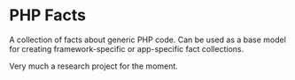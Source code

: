# PHP Facts

A collection of facts about generic PHP code. Can be used as a base model for creating framework-specific or app-specific fact collections.

Very much a research project for the moment.